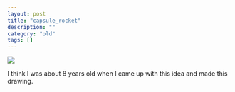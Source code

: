 ```yaml
---
layout: post
title: "capsule_rocket"
description: ""
category: "old"
tags: []
---
```



[![](http://www.hackniac.com/blog/wp-content/uploads/2011/09/capsule_rocket-941x1024.jpg)](http://www.hackniac.com/blog/wp-content/uploads/2011/09/capsule_rocket.jpg)

I think I was about 8 years old when I came up with this idea and made this drawing.
